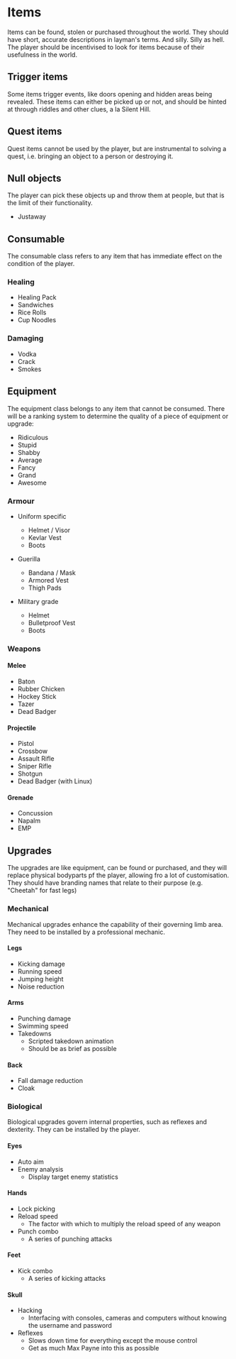 Items 
=====
Items can be found, stolen or purchased throughout the world. They should have short, accurate descriptions in layman's terms. And silly. Silly as hell. The player should be incentivised to look for items because of their usefulness in the world. 

## Trigger items
Some items trigger events, like doors opening and hidden areas being revealed. These items can either be picked up or not, and should be hinted at through riddles and other clues, a la Silent Hill.

## Quest items
Quest items cannot be used by the player, but are instrumental to solving a quest, i.e. bringing an object to a person or destroying it.

## Null objects
The player can pick these objects up and throw them at people, but that is the limit of their functionality.
- Justaway

## Consumable
The consumable class refers to any item that has immediate effect on the condition of the player.

### Healing
- Healing Pack
- Sandwiches
- Rice Rolls
- Cup Noodles

### Damaging
- Vodka
- Crack
- Smokes

## Equipment
The equipment class belongs to any item that cannot be consumed. There will be a ranking system to determine the quality of a piece of equipment or upgrade:
- Ridiculous
- Stupid
- Shabby
- Average
- Fancy
- Grand
- Awesome

### Armour
- Uniform specific
  - Helmet / Visor
  - Kevlar Vest
  - Boots

- Guerilla
  - Bandana / Mask
  - Armored Vest
  - Thigh Pads

- Military grade
  - Helmet
  - Bulletproof Vest
  - Boots

### Weapons
#### Melee
- Baton
- Rubber Chicken
- Hockey Stick
- Tazer
- Dead Badger

#### Projectile
- Pistol
- Crossbow
- Assault Rifle
- Sniper Rifle
- Shotgun
- Dead Badger (with Linux)

#### Grenade
- Concussion
- Napalm
- EMP

## Upgrades
The upgrades are like equipment, can be found or purchased, and they will replace physical bodyparts pf the player, allowing fro a lot of customisation. They should have branding names that relate to their purpose (e.g. "Cheetah" for fast legs)

### Mechanical
Mechanical upgrades enhance the capability of their governing limb area. They need to be installed by a professional mechanic.

#### Legs  
- Kicking damage  
- Running speed
- Jumping height
- Noise reduction

#### Arms  
- Punching damage  
- Swimming speed
- Takedowns
  - Scripted takedown animation
  - Should be as brief as possible

#### Back   
- Fall damage reduction
- Cloak

### Biological
Biological upgrades govern internal properties, such as reflexes and dexterity. They can be installed by the player.

#### Eyes  
- Auto aim
- Enemy analysis
  - Display target enemy statistics

#### Hands  
- Lock picking
- Reload speed
  - The factor with which to multiply the reload speed of any weapon
- Punch combo
  - A series of punching attacks

#### Feet 
- Kick combo
  - A series of kicking attacks

#### Skull 
- Hacking
  - Interfacing with consoles, cameras and computers without knowing the username and password
- Reflexes
  - Slows down time for everything except the mouse control
  - Get as much Max Payne into this as possible

